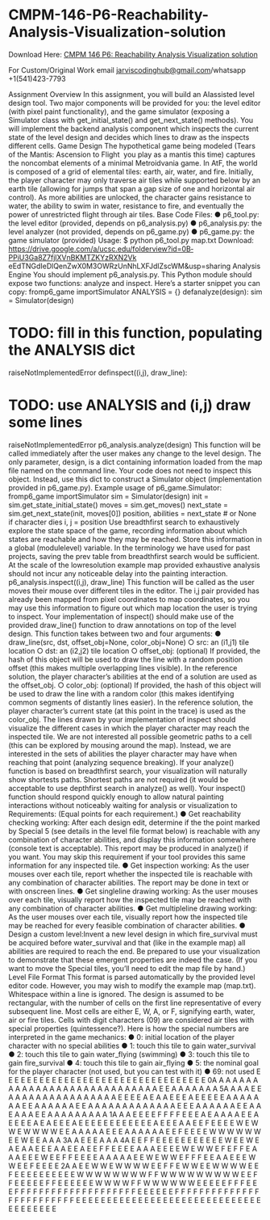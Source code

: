 # CMPM-146-P6-Reachability-Analysis-Visualization-solution

Download Here: [CMPM 146 P6: Reachability Analysis Visualization solution](https://jarviscodinghub.com/assignment/p6-reachability-analysis-visualization-solution/)

For Custom/Original Work email jarviscodinghub@gmail.com/whatsapp +1(541)423-7793

Assignment Overview
In this assignment, you will build an AI­assisted level design tool. Two major components
will be provided for you: the level editor (with pixel paint functionality), and the game simulator
(exposing a Simulator class with get_initial_state() and get_next_state() methods). You will
implement the back­end analysis component which inspects the current state of the level
design and decides which lines to draw as the inspects different cells.
Game Design
The hypothetical game being modeled (Tears of the Mantis: Ascension to Flight ­­ you play as
a mantis this time) captures the non­combat elements of a minimal Metroidvania game. In
AtF, the world is composed of a grid of elemental tiles: earth, air, water, and fire. Initially, the
player character may only traverse air tiles while supported below by an earth tile (allowing for
jumps that span a gap size of one and horizontal air control). As more abilities are unlocked,
the character gains resistance to water, the ability to swim in water, resistance to fire, and
eventually the power of unrestricted flight through air tiles.
Base Code
Files:
● p6_tool.py: the level editor (provided, depends on p6_analysis.py)
● p6_analysis.py: the level analyzer (not provided, depends on p6_game.py)
● p6_game.py: the game simulator (provided)
Usage:
$ python p6_tool.py map.txt
Download:
https://drive.google.com/a/ucsc.edu/folderview?id=0B­PPiU3Ga8Z7fjlXVnBKMTZKYzRXN2Vk
eEdTNGdIeDlQenZwX0M3OWRzUnNhLXFJdlZscWM&usp=sharing
Analysis Engine
You should implement p6_analysis.py. This Python module should expose two functions:
analyze and inspect. Here’s a starter snippet you can copy:
fromp6_game importSimulator
ANALYSIS = {}
defanalyze(design):
sim = Simulator(design)
# TODO: fill in this function, populating the ANALYSIS dict
raiseNotImplementedError
definspect((i,j), draw_line):
# TODO: use ANALYSIS and (i,j) draw some lines
raiseNotImplementedError
p6_analysis.analyze(design)
This function will be called immediately after the user makes any change to the level design.
The only parameter, design, is a dict containing information loaded from the map file named
on the command line. Your code does not need to inspect this object. Instead, use this dict to
construct a Simulator object (implementation provided in p6_game.py).
Example usage of p6_game.Simulator:
fromp6_game importSimulator
sim = Simulator(design)
init = sim.get_state_initial_state()
moves = sim.get_moves()
next_state = sim.get_next_state(init, moves[0])
position, abilities = next_state # or None if character dies
i, j = position
Use breadth­first search to exhaustively explore the state space of the game, recording
information about which states are reachable and how they may be reached. Store this
information in a global (module­level) variable. In the terminology we have used for past
projects, saving the prev table from breadth­first search would be sufficient.
At the scale of the low­resolution example map provided exhaustive analysis should not incur
any noticeable delay into the painting interaction.
p6_analysis.inspect((i,j), draw_line)
This function will be called as the user moves their mouse over different tiles in the editor. The
i,j pair provided has already been mapped from pixel coordinates to map coordinates, so you
may use this information to figure out which map location the user is trying to inspect.
Your implementation of inspect() should make use of the provided draw_line() function to
draw annotations on top of the level design. This function takes between two and four
arguments:
● draw_line(src, dst, offset_obj=None, color_obj=None)
○ src: an (i1,j1) tile location
○ dst: an (i2,j2) tile location
○ offset_obj: (optional) If provided, the hash of this object will be used to draw the
line with a random position offset (this makes multiple overlapping lines visible).
In the reference solution, the player character’s abilities at the end of a solution
are used as the offset_obj.
○ color_obj: (optional) If provided, the hash of this object will be used to draw the
line with a random color (this makes identifying common segments of distantly
lines easier). In the reference solution, the player character’s current state (at
this point in the trace) is used as the color_obj.
The lines drawn by your implementation of inspect should visualize the different cases in
which the player character may reach the inspected tile. We are not interested all possible
geometric paths to a cell (this can be explored by mousing around the map). Instead, we are
interested in the sets of abilities the player character may have when reaching that point
(analyzing sequence breaking).
If your analyze() function is based on breadth­first search, your visualization will naturally
show shortests paths. Shortest paths are not required (it would be acceptable to use
depth­first search in analyze() as well).
Your inspect() function should respond quickly enough to allow natural painting interactions
without noticeably waiting for analysis or visualization to
Requirements:
(Equal points for each requirement.)
● Get reachability checking working: After each design edit, determine if the the point
marked by Special 5 (see details in the level file format below) is reachable with any
combination of character abilities, and display this information somewhere (console
text is acceptable). This report may be produced in analyze() if you want. You may
skip this requirement if your tool provides this same information for any inspected tile.
● Get inspection working: As the user mouses over each tile, report whether the
inspected tile is reachable with any combination of character abilities. The report may
be done in text or with on­screen lines.
● Get single­line drawing working: As the user mouses over each tile, visually report
how the inspected tile may be reached with any combination of character abilities.
● Get multiple­line drawing working: As the user mouses over each tile, visually
report how the inspected tile may be reached for every feasible combination of
character abilities.
● Design a custom level:Invent a new level design in which fire_survival must be
acquired before water_survival and that (like in the example map) all abilities are
required to reach the end. Be prepared to use your visualization to demonstrate that
these emergent properties are indeed the case. (If you want to move the Special tiles,
you’ll need to edit the map file by hand.)
Level File Format
This format is parsed automatically by the provided level editor code. However, you may wish
to modify the example map (map.txt).
Whitespace within a line is ignored. The design is assumed to be rectangular, with the
number of cells on the first line representative of every subsequent line.
Most cells are either E, W, A, or F, signifying earth, water, air or fire tiles.
Cells with digit characters (0­9) are considered air tiles with special properties
(quintessence?). Here is how the special numbers are interpreted in the game mechanics:
● 0: initial location of the player character with no special abilities
● 1: touch this tile to gain water_survival
● 2: touch this tile to gain water_flying (swimming)
● 3: touch this tile to gain fire_survival
● 4: touch this tile to gain air_flying
● 5: the nominal goal for the player character (not used, but you can test with it)
● 6­9: not used
E E E E E E E E E E E E E E E E E E E E E E E E E E E E E E E E
E 0A A A A A A A A A A A A A A A A A A A A A A A A A A A A A E
E A A A A A A A 5A A A A E E A A A A A A A A A A A A A A A A E
E E E A E A A E E E A E E E E E A A A A A A A E E A A A A A A E
E A A A A A A A A A A A A A E E E A A A A A A E E A A E A A A E
E A A A A A A A A A 1A A A E E E E F F F F E E E A E A A A A E
E A E E E E A E A E E E A E E E E E E E E E E E E A E E E A A E
E F E E E E W E W W E W W W W E E A A A A A E E E A A A A A A E
E F E E E E W W W W W W E E W E E A A A 3A A E E E A A A 4A E
E F F E E E E E E E E E E E W E E W E A E A A E E E A A E E A E
E F F E E E E A A A E E E E W E W W E F E F F E A A A E E E W E
E F F E E E E A A A A A E E W E W W E F F F E E A A E E E W W E
E F E E E E 2A A E E W W E W W W W E E F F E W W E E W W W W E
E F E E E E E E E E E E W W W W W W W W F F W W W W W W W W W E
E F F E E E E E F F E E E E E E W W W W F F W W W W W W E E E E
E F F F E E E F F F F F F F F F F F F F F F F F F F F E E E E E
E F F F F F F F F F F F F F F F F F F F F F F F F F E E E E E E
E E E E E E E E E E E E E E E E E E E E E E E E E E E E E E E E

